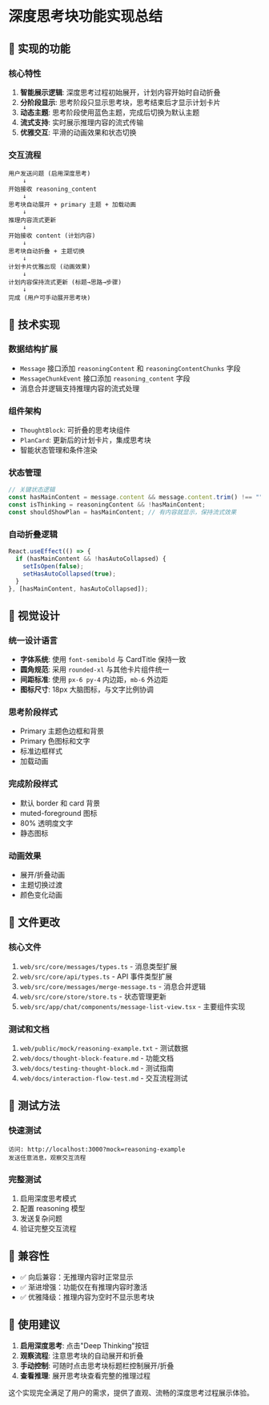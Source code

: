 # 深度思考块功能实现总结

## 🎯 实现的功能

### 核心特性
1. **智能展示逻辑**: 深度思考过程初始展开，计划内容开始时自动折叠
2. **分阶段显示**: 思考阶段只显示思考块，思考结束后才显示计划卡片
3. **动态主题**: 思考阶段使用蓝色主题，完成后切换为默认主题
4. **流式支持**: 实时展示推理内容的流式传输
5. **优雅交互**: 平滑的动画效果和状态切换

### 交互流程
```
用户发送问题 (启用深度思考)
    ↓
开始接收 reasoning_content
    ↓
思考块自动展开 + primary 主题 + 加载动画
    ↓
推理内容流式更新
    ↓
开始接收 content (计划内容)
    ↓
思考块自动折叠 + 主题切换
    ↓
计划卡片优雅出现 (动画效果)
    ↓
计划内容保持流式更新 (标题→思路→步骤)
    ↓
完成 (用户可手动展开思考块)
```

## 🔧 技术实现

### 数据结构扩展
- `Message` 接口添加 `reasoningContent` 和 `reasoningContentChunks` 字段
- `MessageChunkEvent` 接口添加 `reasoning_content` 字段
- 消息合并逻辑支持推理内容的流式处理

### 组件架构
- `ThoughtBlock`: 可折叠的思考块组件
- `PlanCard`: 更新后的计划卡片，集成思考块
- 智能状态管理和条件渲染

### 状态管理
```typescript
// 关键状态逻辑
const hasMainContent = message.content && message.content.trim() !== "";
const isThinking = reasoningContent && !hasMainContent;
const shouldShowPlan = hasMainContent; // 有内容就显示，保持流式效果
```

### 自动折叠逻辑
```typescript
React.useEffect(() => {
  if (hasMainContent && !hasAutoCollapsed) {
    setIsOpen(false);
    setHasAutoCollapsed(true);
  }
}, [hasMainContent, hasAutoCollapsed]);
```

## 🎨 视觉设计

### 统一设计语言
- **字体系统**: 使用 `font-semibold` 与 CardTitle 保持一致
- **圆角规范**: 采用 `rounded-xl` 与其他卡片组件统一
- **间距标准**: 使用 `px-6 py-4` 内边距，`mb-6` 外边距
- **图标尺寸**: 18px 大脑图标，与文字比例协调

### 思考阶段样式
- Primary 主题色边框和背景
- Primary 色图标和文字
- 标准边框样式
- 加载动画

### 完成阶段样式
- 默认 border 和 card 背景
- muted-foreground 图标
- 80% 透明度文字
- 静态图标

### 动画效果
- 展开/折叠动画
- 主题切换过渡
- 颜色变化动画

## 📁 文件更改

### 核心文件
1. `web/src/core/messages/types.ts` - 消息类型扩展
2. `web/src/core/api/types.ts` - API 事件类型扩展
3. `web/src/core/messages/merge-message.ts` - 消息合并逻辑
4. `web/src/core/store/store.ts` - 状态管理更新
5. `web/src/app/chat/components/message-list-view.tsx` - 主要组件实现

### 测试和文档
1. `web/public/mock/reasoning-example.txt` - 测试数据
2. `web/docs/thought-block-feature.md` - 功能文档
3. `web/docs/testing-thought-block.md` - 测试指南
4. `web/docs/interaction-flow-test.md` - 交互流程测试

## 🧪 测试方法

### 快速测试
```
访问: http://localhost:3000?mock=reasoning-example
发送任意消息，观察交互流程
```

### 完整测试
1. 启用深度思考模式
2. 配置 reasoning 模型
3. 发送复杂问题
4. 验证完整交互流程

## 🔄 兼容性

- ✅ 向后兼容：无推理内容时正常显示
- ✅ 渐进增强：功能仅在有推理内容时激活
- ✅ 优雅降级：推理内容为空时不显示思考块

## 🚀 使用建议

1. **启用深度思考**: 点击"Deep Thinking"按钮
2. **观察流程**: 注意思考块的自动展开和折叠
3. **手动控制**: 可随时点击思考块标题栏控制展开/折叠
4. **查看推理**: 展开思考块查看完整的推理过程

这个实现完全满足了用户的需求，提供了直观、流畅的深度思考过程展示体验。
